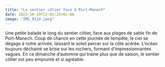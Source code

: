 ```yaml
---
title: "Le sentier côtier face à Port-Manech"
date: 2023-10-29T22:01:25+01:00
image: "IMG_9114.jpeg"
---
```


Une petite balade le long du sentier côtier, face aux plages de sable fin de Port-Manech. Coup de chance en cette journée de tempête, le ciel se dégage à notre arrivée, laissant le soleil percer sur la côte acérée. L’océan toujours déchainé se brise sur les rochers, formant d’impressionnantes vagues. En ce dimanche d’automne qui traine plus que de saison, le sentier côtier est peu emprunté et si agréable. 
